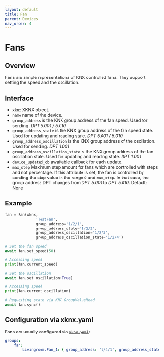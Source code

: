 ```yaml
---
layout: default
title: Fan
parent: Devices
nav_order: 4
---
```


# [](#header-1)Fans

## [](#header-2)Overview

Fans are simple representations of KNX controlled fans. They support setting the speed and the oscillation.

## [](#header-2)Interface

- `xknx` XKNX object.
- `name` name of the device.
- `group_address` is the KNX group address of the fan speed. Used for sending. *DPT 5.001 / 5.010*
- `group_address_state` is the KNX group address of the fan speed state. Used for updating and reading state. *DPT 5.001 / 5.010*
- `group_address_oscillation` is the KNX group address of the oscillation. Used for sending. *DPT 1.001*
- `group_address_oscillation_state` is the KNX group address of the fan oscillation state. Used for updating and reading state. *DPT 1.001*
- `device_updated_cb` awaitable callback for each update.
- `max_step` Maximum step amount for fans which are controlled with steps and not percentage. If this attribute is set, the fan is controlled by sending the step value in the range `0` and `max_step`. In that case, the group address DPT changes from *DPT 5.001* to *DPT 5.010*. Default: None

## [](#header-2)Example

```python
fan = Fan(xknx,
              'TestFan',
              group_address='1/2/1',
              group_address_state='1/2/2',
              group_address_oscillation='1/2/3',
              group_address_oscillation_state='1/2/4')

# Set the fan speed
await fan.set_speed(50)

# Accessing speed
print(fan.current_speed)

# Set the oscillation
await fan.set_oscillation(True)

# Accessing speed
print(fan.current_oscillation)

# Requesting state via KNX GroupValueRead
await fan.sync()
```

## [](#header-2)Configuration via **xknx.yaml**

Fans are usually configured via [`xknx.yaml`](/configuration):

```yaml
groups:
    fan:
        Livingroom.Fan_1: { group_address: '1/4/1', group_address_state: '1/4/2', group_address_oscillation: '1/4/3', group_address_oscillation_state: '1/4/4' }
```
